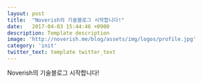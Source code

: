 ```yaml
---
layout: post
title:  "Noverish의 기술블로그 시작합니다!"
date:   2017-04-03 15:44:46 +0900
description: Template description
image: 'http://noverish.me/blog/assets/img/logos/profile.jpg'
category: 'init'
twitter_text: template twitter_text
---
```


Noverish의 기술블로그 시작합니다!
